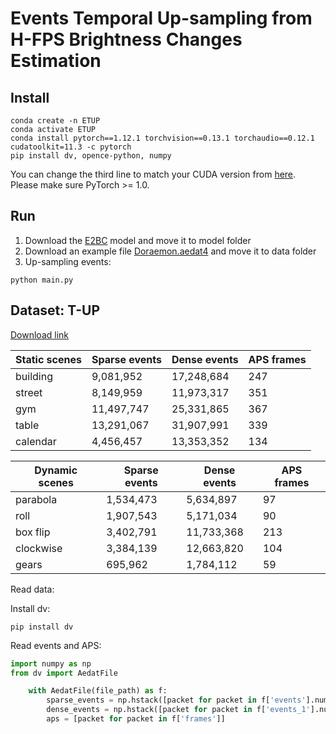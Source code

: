 # Events Temporal Up-sampling from H-FPS Brightness Changes Estimation

## Install
```
conda create -n ETUP
conda activate ETUP
conda install pytorch==1.12.1 torchvision==0.13.1 torchaudio==0.12.1 cudatoolkit=11.3 -c pytorch
pip install dv, opence-python, numpy
```
You can change the third line to match your CUDA version from [here](https://pytorch.org/get-started/locally/). Please make sure PyTorch >= 1.0.


## Run
1. Download the [E2BC](https://drive.google.com/file/d/1Ut-42xrJ38G55hQ52qrmSLxYkc_KwBFF/view?usp=share_link) model and move it to model folder
2. Download an example file [Doraemon.aedat4](https://drive.google.com/file/d/1Z0Iu9ZR8eq_8Sn9XoKeIgtFKonQuwWSQ/view?usp=share_link) and move it to data folder
3. Up-sampling events:
```
python main.py
```


## Dataset: T-UP

[Download link](https://drive.google.com/drive/folders/1l1LL6GvdxdaOD-OBfGpoWIUygPwthjX6?usp=share_link)

<table>
    <thead>
        <tr>
            <th>Static scenes</th>
            <th>Sparse events</th>
            <th>Dense events</th>
            <th>APS frames</th>
        </tr>
    </thead>
    <tbody>
        <tr>
            <td>building</td>
            <td>9,081,952</td>
            <td>17,248,684</td>
            <td>247</td>
        </tr>
        <tr>
            <td>street</td>
            <td>8,149,959</td>
            <td>11,973,317</td>
            <td>351</td>
        </tr>
        <tr>
            <td>gym</td>
            <td>11,497,747</td>
            <td>25,331,865</td>
            <td>367</td>
        </tr>
        <tr>
            <td>table</td>
            <td>13,291,067</td>
            <td>31,907,991</td>
            <td>339</td>
        </tr>
        <tr>
            <td>calendar</td>
            <td>4,456,457</td>
            <td>13,353,352</td>
            <td>134</td>
        </tr>
    </tbody>
</table>

<table>
    <thead>
        <tr>
            <th>Dynamic scenes</th>
            <th>Sparse events</th>
            <th>Dense events</th>
            <th>APS frames</th>
        </tr>
    </thead>
    <tbody>
        <tr>
            <td>parabola</td>
            <td>1,534,473</td>
            <td>5,634,897</td>
            <td>97</td>
        </tr>
        <tr>
            <td>roll</td>
            <td>1,907,543</td>
            <td>5,171,034</td>
            <td>90</td>
        </tr>
        <tr>
            <td>box flip</td>
            <td>3,402,791</td>
            <td>11,733,368</td>
            <td>213</td>
        </tr>
        <tr>
            <td>clockwise</td>
            <td>3,384,139</td>
            <td>12,663,820</td>
            <td>104</td>
        </tr>
        <tr>
            <td>gears</td>
            <td>695,962</td>
            <td>1,784,112</td>
            <td>59</td>
        </tr>
    </tbody>
</table>

Read data:


Install dv:
```
pip install dv
```

Read events and APS:
```python
import numpy as np
from dv import AedatFile

    with AedatFile(file_path) as f:
        sparse_events = np.hstack([packet for packet in f['events'].numpy()])
        dense_events = np.hstack([packet for packet in f['events_1'].numpy()])
        aps = [packet for packet in f['frames']]


```
